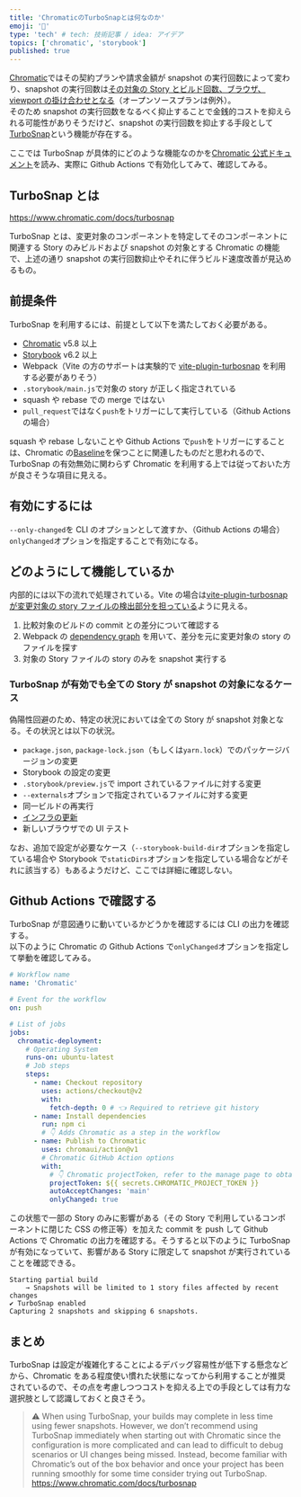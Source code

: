 ```yaml
---
title: 'ChromaticのTurboSnapとは何なのか'
emoji: '🎃'
type: 'tech' # tech: 技術記事 / idea: アイデア
topics: ['chromatic', 'storybook']
published: true
---
```


[Chromatic](https://www.chromatic.com/)ではその契約プランや請求金額が snapshot の実行回数によって変わり、snapshot の実行回数は[その対象の Story とビルド回数、ブラウザ、viewport の掛け合わせとなる](https://www.chromatic.com/docs/billing#snapshots)（オープンソースプランは例外）。\
そのため snapshot の実行回数をなるべく抑止することで金銭的コストを抑えられる可能性がありそうだけど、snapshot の実行回数を抑止する手段として[TurboSnap](https://www.chromatic.com/docs/turbosnap)という機能が存在する。

ここでは TurboSnap が具体的にどのような機能なのかを[Chromatic 公式ドキュメント](https://www.chromatic.com/docs/turbosnap)を読み、実際に Github Actions で有効化してみて、確認してみる。

## TurboSnap とは

https://www.chromatic.com/docs/turbosnap

TurboSnap とは、変更対象のコンポーネントを特定してそのコンポーネントに関連する Story のみビルドおよび snapshot の対象とする Chromatic の機能で、上述の通り snapshot の実行回数抑止やそれに伴うビルド速度改善が見込めるもの。

## 前提条件

TurboSnap を利用するには、前提として以下を満たしておく必要がある。

- [Chromatic](https://github.com/chromaui/chromatic-cli) v5.8 以上
- [Storybook](https://github.com/storybookjs/storybook) v6.2 以上
- Webpack（Vite の方のサポートは実験的で [vite-plugin-turbosnap](https://github.com/IanVS/vite-plugin-turbosnap) を利用する必要がありそう）
- `.storybook/main.js`で対象の story が正しく指定されている
- squash や rebase での merge ではない
- `pull_request`ではなく`push`をトリガーにして実行している（Github Actions の場合）

squash や rebase しないことや Github Actions で`push`をトリガーにすることは、Chromatic の[Baseline](https://www.chromatic.com/docs/branching-and-baselines#baselines)を保つことに関連したものだと思われるので、TurboSnap の有効無効に関わらず Chromatic を利用する上では従っておいた方が良さそうな項目に見える。

## 有効にするには

`--only-changed`を CLI のオプションとして渡すか、（Github Actions の場合）`onlyChanged`オプションを指定することで有効になる。

## どのようにして機能しているか

内部的には以下の流れで処理されている。Vite の場合は[vite-plugin-turbosnap が変更対象の story ファイルの検出部分を担っている](https://github.com/IanVS/vite-plugin-turbosnap#how-it-works)ように見える。

1. 比較対象のビルドの commit との差分について確認する
2. Webpack の [dependency graph](https://webpack.js.org/concepts/dependency-graph/) を用いて、差分を元に変更対象の story のファイルを探す
3. 対象の Story ファイルの story のみを snapshot 実行する

### TurboSnap が有効でも全ての Story が snapshot の対象になるケース

偽陽性回避のため、特定の状況においては全ての Story が snapshot 対象となる。その状況とは以下の状況。

- `package.json`, `package-lock.json`（もしくは`yarn.lock`）でのパッケージバージョンの変更
- Storybook の設定の変更
- `.storybook/preview.js`で import されているファイルに対する変更
- `--externals`オプションで指定されているファイルに対する変更
- 同一ビルドの再実行
- [インフラの更新](https://www.chromatic.com/docs/infrastructure-upgrades)
- 新しいブラウザでの UI テスト

なお、追加で設定が必要なケース（`--storybook-build-dir`オプションを指定している場合や Storybook で`staticDirs`オプションを指定している場合などがそれに該当する）もあるようだけど、ここでは詳細に確認しない。

## Github Actions で確認する

TurboSnap が意図通りに動いているかどうかを確認するには CLI の出力を確認する。\
以下のように Chromatic の Github Actions で`onlyChanged`オプションを指定して挙動を確認してみる。

```yml
# Workflow name
name: 'Chromatic'

# Event for the workflow
on: push

# List of jobs
jobs:
  chromatic-deployment:
    # Operating System
    runs-on: ubuntu-latest
    # Job steps
    steps:
      - name: Checkout repository
        uses: actions/checkout@v2
        with:
          fetch-depth: 0 # 👈 Required to retrieve git history
      - name: Install dependencies
        run: npm ci
        # 👇 Adds Chromatic as a step in the workflow
      - name: Publish to Chromatic
        uses: chromaui/action@v1
        # Chromatic GitHub Action options
        with:
          # 👇 Chromatic projectToken, refer to the manage page to obtain it.
          projectToken: ${{ secrets.CHROMATIC_PROJECT_TOKEN }}
          autoAcceptChanges: 'main'
          onlyChanged: true
```

この状態で一部の Story のみに影響がある（その Story で利用しているコンポーネントに閉じた CSS の修正等）を加えた commit を push して Github Actions で Chromatic の出力を確認する。そうすると以下のように TurboSnap が有効になっていて、影響がある Story に限定して snapshot が実行されていることを確認できる。

```
Starting partial build
    → Snapshots will be limited to 1 story files affected by recent changes
✔ TurboSnap enabled
Capturing 2 snapshots and skipping 6 snapshots.
```

## まとめ

TurboSnap は設定が複雑化することによるデバッグ容易性が低下する懸念などから、Chromatic をある程度使い慣れた状態になってから利用することが推奨されているので、その点を考慮しつつコストを抑える上での手段としては有力な選択肢として認識しておくと良さそう。

> ⚠️ When using TurboSnap, your builds may complete in less time using fewer snapshots. However, we don’t recommend using TurboSnap immediately when starting out with Chromatic since the configuration is more complicated and can lead to difficult to debug scenarios or UI changes being missed. Instead, become familiar with Chromatic’s out of the box behavior and once your project has been running smoothly for some time consider trying out TurboSnap.\
> https://www.chromatic.com/docs/turbosnap
